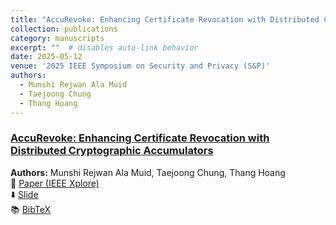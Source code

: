 ```yaml
---
title: "AccuRevoke: Enhancing Certificate Revocation with Distributed Cryptographic Accumulators"
collection: publications
category: manuscripts
excerpt: ""  # disables auto-link behavior
date: 2025-05-12
venue: '2025 IEEE Symposium on Security and Privacy (S&P)'
authors:
  - Munshi Rejwan Ala Muid
  - Taejoong Chung
  - Thang Hoang
---
```


### [AccuRevoke: Enhancing Certificate Revocation with Distributed Cryptographic Accumulators](https://ieeexplore.ieee.org/abstract/document/11023290)

**Authors:** Munshi Rejwan Ala Muid, Taejoong Chung, Thang Hoang  
📄 [Paper (IEEE Xplore)](http://rezwan-muid.github.io/files/AccuRevoke_Enhancing_Certificate_Revocation_with_Distributed_Cryptographic_Accumulators.pdf)  
⬇️ [Slide](http://rezwan-muid.github.io/files/accurevokeslide.pdf)  
📚 [BibTeX](http://rezwan-muid.github.io/files/accurevoke.bib.zip)
